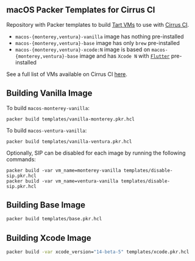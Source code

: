 ## macOS Packer Templates for Cirrus CI

Repository with Packer templates to build [Tart VMs](https://github.com/cirruslabs/tart) to use with [Cirrus CI](https://cirrus-ci.org/guide/macOS/).

* `macos-{monterey,ventura}-vanilla` image has nothing pre-installed
* `macos-{monterey,ventura}-base` image has only `brew` pre-installed
* `macos-{monterey,ventura}-xcode:N` image is based on `macos-{monterey,ventura}-base` image and has `Xcode N` with [`Flutter`](https://flutter.dev/) pre-installed

See a full list of VMs available on Cirrus CI [here](https://github.com/orgs/cirruslabs/packages?tab=packages&q=macos-).

## Building Vanilla Image

To build `macos-monterey-vanilla`:

```
packer build templates/vanilla-monterey.pkr.hcl
```

To build `macos-ventura-vanilla`:

```
packer build templates/vanilla-ventura.pkr.hcl
```

Optionally, SIP can be disabled for each image by running the following commands:

```
packer build -var vm_name=monterey-vanilla templates/disable-sip.pkr.hcl
packer build -var vm_name=ventura-vanilla templates/disable-sip.pkr.hcl
```

## Building Base Image

```bash
packer build templates/base.pkr.hcl
```

## Building Xcode Image

```bash
packer build -var xcode_version="14-beta-5" templates/xcode.pkr.hcl
```
